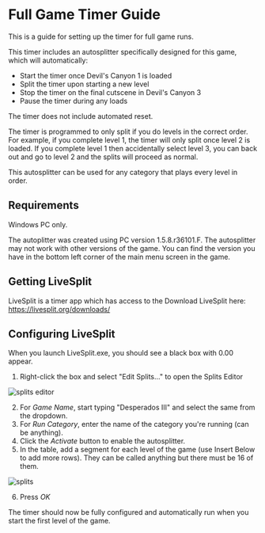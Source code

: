 # Full Game Timer Guide
This is a guide for setting up the timer for full game runs.

This timer includes an autosplitter specifically designed for this game, which will automatically:
* Start the timer once Devil's Canyon 1 is loaded
* Split the timer upon starting a new level
* Stop the timer on the final cutscene in Devil's Canyon 3
* Pause the timer during any loads

The timer does not include automated reset.

The timer is programmed to only split if you do levels in the correct order. For example, if you complete level 1, the timer will only split once level 2 is loaded. If you complete level 1 then accidentally select level 3, you can back out and go to level 2 and the splits will proceed as normal.

This autosplitter can be used for any category that plays every level in order.


## Requirements
Windows PC only.

The autoplitter was created using PC version 1.5.8.r36101.F. The autosplitter may not work with other versions of the game. You can find the version you have in the bottom left corner of the main menu screen in the game.


## Getting LiveSplit
LiveSplit is a timer app which has access to the 
Download LiveSplit here: https://livesplit.org/downloads/


## Configuring LiveSplit
When you launch LiveSplit.exe, you should see a black box with 0.00 appear.

1. Right-click the box and select "Edit Splits..." to open the Splits Editor

![splits editor](https://user-images.githubusercontent.com/104397629/196058305-74aace7d-ebe4-4da8-9e94-10ab4eec9395.PNG)

2. For *Game Name*, start typing "Desperados III" and select the same from the dropdown.
3. For *Run Category*, enter the name of the category you're running (can be anything).
4. Click the *Activate* button to enable the autosplitter.
5. In the table, add a segment for each level of the game (use Insert Below to add more rows). They can be called anything but there must be 16 of them.

![splits](https://user-images.githubusercontent.com/104397629/196058538-ea6cdfc4-d6c2-400f-a2b5-cc795234743e.PNG)

6. Press *OK*

The timer should now be fully configured and automatically run when you start the first level of the game.
